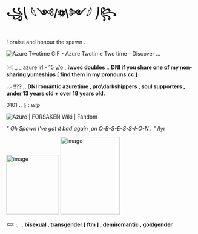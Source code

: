 # ꧁⎝ 𓆩༺/꥟\༻𓆪 ⎠꧂

! praise and honour the spawn .

<img src="https://media.tenor.com/STCUfNCwzCgAAAAM/azuretime-azuretime-forsaken.gif" alt="Azure Twotime GIF - Azure Twotime Two time - Discover ..."/><img>

𓏵 ,, _ azure irl - 15 y/o , **iwvec doubles** .. **DNI if you share one of my non-sharing yumeships [ find them in my pronouns.cc ]**

⸝⸝ !!?? ,, **DNI romantic azuretime , pro\darkshippers , soul supporters , under 13 years old + over 18 years old.**

0101 .. ᛝ : *wip*

<img src="https://static.wikia.nocookie.net/forsaken2024/images/5/52/Iknowyoullneverforgiveme.png/revision/latest/scale-to-width-down/250?cb=20250109120910" alt="Azure | FORSAKEN Wiki | Fandom"/><img>

*" Oh Spawn I've got it bad again ,an O-B-S-E-S-S-I-O-N . "* /lyr

<img width="139" height="157" alt="image" src="https://github.com/user-attachments/assets/c3820f33-fc20-478a-ae7a-f623f09cdc4b" /> <img width="157" height="205" alt="image" src="https://github.com/user-attachments/assets/0c980d51-dca5-41a7-9b1c-392988dbf91a" />



𐂯 ;; .. **bisexual , transgender [ ftm ] , demiromantic , goldgender**
